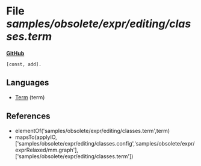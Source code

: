 # File _samples/obsolete/expr/editing/classes.term_
**[GitHub](https://github.com/softlang/yas/blob/master/samples/obsolete/expr/editing/classes.term)**
```
[const, add].
```

## Languages
* [Term](../languages/Term.md) (term)

## References
* elementOf('samples/obsolete/expr/editing/classes.term',term)
* mapsTo(applyIO,['samples/obsolete/expr/editing/classes.config','samples/obsolete/expr/exprRelaxed/mm.graph'],['samples/obsolete/expr/editing/classes.term'])
